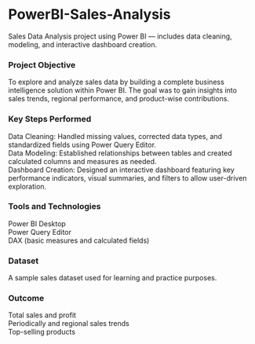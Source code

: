 # PowerBI-Sales-Analysis
Sales Data Analysis project using Power BI — includes data cleaning, modeling, and interactive dashboard creation.

### Project Objective
To explore and analyze sales data by building a complete business intelligence solution within Power BI. The goal was to gain insights into sales trends, regional performance, and product-wise contributions.

### Key Steps Performed
Data Cleaning: Handled missing values, corrected data types, and standardized fields using Power Query Editor.
<br>
Data Modeling: Established relationships between tables and created calculated columns and measures as needed.
<br>
Dashboard Creation: Designed an interactive dashboard featuring key performance indicators, visual summaries, and filters to allow user-driven exploration.

### Tools and Technologies
Power BI Desktop
<br>
Power Query Editor
<br>
DAX (basic measures and calculated fields)

### Dataset
A sample sales dataset used for learning and practice purposes.

### Outcome
Total sales and profit
<br>
Periodically and regional sales trends
<br>
Top-selling products

